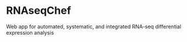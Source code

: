 # RNAseqChef
Web app for automated, systematic, and integrated RNA-seq differential expression analysis
